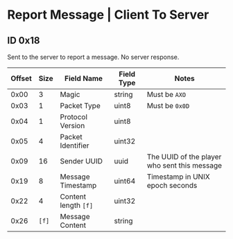 # Report Message | Client To Server

## ID 0x18

Sent to the server to report a message. No server response.

<table>
    <thead>
        <tr>
            <th>Offset</th>
            <th>Size</th>
            <th>Field Name</th>
            <th>Field Type</th>
            <th>Notes</th>
        </tr>
    </thead>
    <tbody>
    <tr>
        <td>0x00</td>
        <td>3</td>
        <td>Magic</td>
        <td>string</td>
        <td>Must be <code>AXO</code></td>
    </tr>
        <tr>
        <td>0x03</td>
        <td>1</td>
        <td>Packet Type</td>
        <td>uint8</td>
        <td>Must be <code>0x0D</code></td>
    </tr>
    <tr>
        <td>0x04</td>
        <td>1</td>
        <td>Protocol Version</td>
        <td>uint8</td>
        <td></td>
    </tr>
    <tr>
        <td>0x05</td>
        <td>4</td>
        <td>Packet Identifier</td>
        <td>uint32</td>
        <td></td>
    </tr>
    <tr>
        <td>0x09</td>
        <td>16</td>
        <td>Sender UUID</td>
        <td>uuid</td>
        <td>The UUID of the player who sent this message</td>
    </tr>
    <tr>
        <td>0x19</td>
        <td>8</td>
        <td>Message Timestamp</td>
        <td>uint64</td>
        <td>Timestamp in UNIX epoch seconds</td>
    </tr>
    <tr>
        <td>0x22</td>
        <td>4</td>
        <td>Content length <code>[f]</code></td>
        <td>uint32</td>
        <td></td>
    </tr>
    <tr>
        <td>0x26</td>
        <td><code>[f]</code></td>
        <td>Message Content</td>
        <td>string</td>
        <td></td>
    </tr>
    </tbody>
</table>
